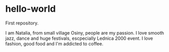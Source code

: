 # hello-world
First repository.

I am Natalia, from small village Osiny, people are my passion. I love smooth jazz, dance and huge festivals, escpecially Lednica 2000 event. I love fashion, good food and I'm addicted to coffee. 
